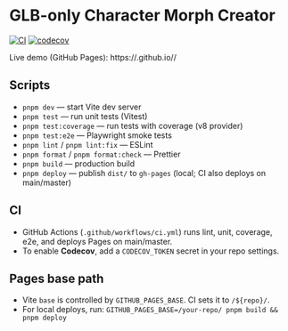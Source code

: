 # GLB-only Character Morph Creator

[![CI](https://github.com/<your-username>/<repo-name>/actions/workflows/ci.yml/badge.svg)](https://github.com/<your-username>/<repo-name>/actions/workflows/ci.yml)
[![codecov](https://codecov.io/gh/<your-username>/<repo-name>/branch/main/graph/badge.svg?token=<CODECOV_TOKEN>)](https://codecov.io/gh/<your-username>/<repo-name>)

Live demo (GitHub Pages): https://<your-username>.github.io/<repo-name>/

## Scripts
- `pnpm dev` — start Vite dev server
- `pnpm test` — run unit tests (Vitest)
- `pnpm test:coverage` — run tests with coverage (v8 provider)
- `pnpm test:e2e` — Playwright smoke tests
- `pnpm lint` / `pnpm lint:fix` — ESLint
- `pnpm format` / `pnpm format:check` — Prettier
- `pnpm build` — production build
- `pnpm deploy` — publish `dist/` to `gh-pages` (local; CI also deploys on main/master)

## CI
- GitHub Actions (`.github/workflows/ci.yml`) runs lint, unit, coverage, e2e, and deploys Pages on main/master.
- To enable **Codecov**, add a `CODECOV_TOKEN` secret in your repo settings.

## Pages base path
- Vite `base` is controlled by `GITHUB_PAGES_BASE`. CI sets it to `/${repo}/`.
- For local deploys, run: `GITHUB_PAGES_BASE=/your-repo/ pnpm build && pnpm deploy`
